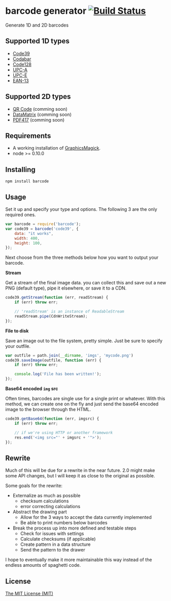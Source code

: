 # barcode generator [![Build Status](https://secure.travis-ci.org/samt/barcode.png)](http://travis-ci.org/samt/barcode)

Generate 1D and 2D barcodes

## Supported 1D types

* [Code39](http://en.wikipedia.org/wiki/Code39)
* [Codabar](http://en.wikipedia.org/wiki/Codabar)
* [Code128](http://en.wikipedia.org/wiki/Code128)
* [UPC-A](http://en.wikipedia.org/wiki/Universal_Product_Code)
* [UPC-E](http://en.wikipedia.org/wiki/Universal_Product_Code#UPC-E)
* [EAN-13](http://en.wikipedia.org/wiki/EAN)


## Supported 2D types

* [QR Code](http://en.wikipedia.org/wiki/QR_Code) (comming soon)
* [DataMatrix](http://en.wikipedia.org/wiki/DataMatrix) (comming soon)
* [PDF417](http://en.wikipedia.org/wiki/PDF417) (comming soon)

## Requirements

- A working installation of [GraphicsMagick](http://www.graphicsmagick.org/).
- node >= 0.10.0

## Installing

	npm install barcode

## Usage

Set it up and specify your type and options. The following 3 are the only
required ones.

```javascript
var barcode = require('barcode');
var code39 = barcode('code39', {
	data: "it works",
	width: 400,
	height: 100,
});
```

Next choose from the three methods below how you want to output your barcode.

**Stream**

Get a stream of the final image data. you can collect this and save out a new
PNG (default type), pipe it elsewhere, or save it to a CDN.

```javascript
code39.getStream(function (err, readStream) {
	if (err) throw err;

	// 'readStream' is an instance of ReadableStream
	readStream.pipe(CdnWriteStream);
});
```

**File to disk**

Save an image out to the file system, pretty simple. Just be sure to specify
your outfile.

```javascript
var outfile = path.join(__dirname, 'imgs', 'mycode.png')
code39.saveImage(outfile, function (err) {
	if (err) throw err;

	console.log('File has been written!');
});
```

**Base64 encoded `img` src**

Often times, barcodes are single use for a single print or whatever. With this
method, we can create one on the fly and just send the base64 encoded image to
the browser through the HTML.

```javascript
code39.getBase64(function (err, imgsrc) {
	if (err) throw err;

	// if we're using HTTP or another framework
	res.end('<img src="' + imgsrc + '">');
});
```

## Rewrite

Much of this will be due for a rewrite in the near future. 2.0 might make some
API changes, but I will keep it as close to the original as possible.

Some goals for the rewrite:

- Externalize as much as possible
	- checksum calculations
	- error correcting calculations
- Abstract the drawing part
	- Allow for the 3 ways to accept the data currently implemented
	- Be able to print numbers below barcodes
- Break the process up into more defined and testable steps
	- Check for issues with settings
	- Calculate checksums (if applicable)
	- Create pattern in a data structure
	- Send the pattern to the drawer

I hope to eventually make it more maintainable this way instead of the endless
amounts of spaghetti code.

## License

[The MIT License (MIT)](http://opensource.org/licenses/mit-license.php)

